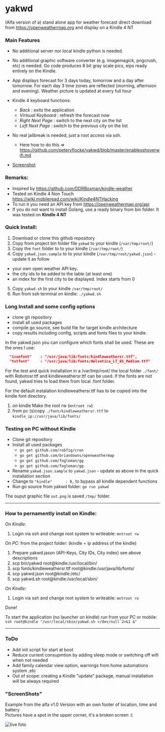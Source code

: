 # yakwd #

(Alfa version of a) stand alone app for weather forecast direct download from https://openweathermap.org and display on a Kindle 4 NT<br>

### Main Features
+ No additional server nor local kindle python is needed.
+ No additional graphic software converter (e.g. imagemagick, pngcrush, etc) is needed. Go code produces 8 bit gray scale pics, eips ready entirely on the Kindle.
+ App displays forecast for 3 days today, tomorrow and a day after tomorrow. For each day 3 time zones are reflected (morning, afternoon and evening). Weather picture is updated at every full hour
+ Kindle 4 keyboard functions:
  + _Back_ : exits the application
  + _Virtsual Keyboard_ : refresh the forecast now
  + _Right Next Page_ : switch to the next city on the list
  + _Left Next Page_ : switch to the previous city on the list

+ No real jailbreak is needed, just a root access via ssh.
  + Here how to do this => https://github.com/petervflocke/yakwd/blob/master/enablesshoverwifi.md
+ [Screenshot](https://github.com/petervflocke/yakwd#screenshots)

### Remarks:

* Inspired by https://github.com/DDRBoxman/kindle-weather
* Tested on Kindle 4 Non Touch https://wiki.mobileread.com/wiki/Kindle4NTHacking
* To run it you need an API key from https://openweathermap.org/api
* If you do not want to install Golang, use a ready binary from bin folder. It was tested on **Kindle 4 NT**


### Quick Install:

1. Download or clone this github repository 
2. Copy from project bin folder file `yakwd` to your kindle (`/var/tmp/root/`)
3. Copy the `font` folder to to your kindle (`/var/tmp/root/`)
4. Copy `yakwd.json.sample` to to your kindle (`/var/tmp/root/yakwd.json`) - update it as follow
  * your own open weather API key. 
  * the city ids to be added to the table (at least one) 
  * an index for the first city to be displayed. Index starts from 0
5. Copy `yakwd.sh` to your kindle `/var/tmp/root/`
6. Run from ssh terminal on kindle: `./yakwd.sh`

### Long Install and some config options

* clone git repository
* install all used packages
* compile go source, see build file for target kindle architecture
* copy results including config, scripts and fonts files to your kindle.

In the yakwd.json you can configure which fonts shall be used. These are the ones I use:
```json
  "iconfont"    : "/usr/java/lib/fonts/kindleweathersr.ttf",
  "txtfont"     : "/usr/java/lib/fonts/Helvetica_LT_65_Medium.ttf" 
```
For the test and quick installation in a /var/tmp/root/ the local folder `./font/` with Robotosr.ttf and kindleweathersr.ttf can be used. If the fonts are not found, yakwd tries to load them from local .font folder.

For the default instalation kindleweathersr.ttf has to be copied into the kindle font directory. <BR>
1. on kindle Make the root rw (`mntroot rw`)
2. from pc (s)copy `./font/kindleweathersr.ttf` to `kindle_ip://usr/java/lib/fonts/`

### Testing on PC without Kindle
* Clone git repository
* Install all used packages
  * `go get github.com/robfig/cron`
  * `go get github.com/briandowns/openweathermap`
  * `go get github.com/fogleman/gg`
  * `go get github.com/fogleman/gg`
* Rename `yakwd.json.sample` to `yakwd.json` - update as above in the quick installation section
* Change to `"kindle"      : 0,` to bypass all kindle dependent functions
* Run go source from yakwd folder: `go run yakwd`

The ouput graphic file `out.png` is saved `/tmp/`  folder.


****

### How to pernamently install on Kindle:

*On Kindle:*
1. Login via ssh and change root system to writeable: `mntroot rw`

*On PC:* from the project folder: (kindle = ip address of the kindle)
1. Prepare yakwd.jason (API-Keys, City IDs, City index) see above descriptions
2. scp bin/yakwd root@kindle:/usr/local/bin/
3. scp fonts/kindleweathersr.ttf root@kindle:/usr/java/lib/fonts/
4. scp yakwd.json root@kindle:/etc/
5. scp yakwd.sh root@kindle:/usr/local/sbin/

*On Kindle:*
1. Login via ssh and change root system to writeable: `mntroot ro`

Done!

To start the application (no launcher on kindle) run from your PC or mobile:<BR>
`ssh root@kindle "/usr/local/sbin/yakwd.sh >/dev/null 2>&1 &"`

****

### ToDo

* Add init script for start at boot
* Reduce current consupmtion by adding sleep mode or switching off wifi when not needed
* Add family calendar view option, warnings from home automations system ,etc
* Out of scope: creating a Kindle "update" package, manual installation will be always required


### "ScreenShots"

Example from the alfa v1.0 Version with an own footer of location, time and battery<br>
Pictures have a spot in the upper corner, it's a broken screen :(

![live foto](https://github.com/petervflocke/yakwd/blob/master/Docs/kindle-live.jpg)